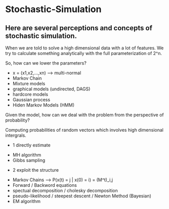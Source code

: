 # Stochastic-Simulation

## Here are several perceptions and concepts of stochastic simulation.

When we are told to solve a high dimensional data with a lot of features. 
We try to calculate something analytically with the full parameterization of 2^n.

So, how can we lower the parameters?

- x = (x1,x2,...,xn) --> multi-normal
- Markov Chain
- Mixture models
- graphical models (undirected, DAGS)
- hardcore models
- Gaussian process
- Hiden Markov Models (HMM)

Given the model, how can we deal with the problem from the perspective of probability?

Computing probabilities of random vectors which involves high dimensional intergrals.

- 1 directly estimate
+ MH algorithm
+ Gibbs sampling

- 2 exploit the structure 
+ Markov Chains --> P(x(t) = j | x(0) = i) = (M^t)_i,j
+ Forward / Backword equations
+ spectual decomposition / cholesky decomposition
+ pseudo-likelihood / steepest descent / Newton Method (Bayesian)
+ EM algorithm
